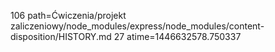 106 path=Ćwiczenia/projekt zaliczeniowy/node_modules/express/node_modules/content-disposition/HISTORY.md
27 atime=1446632578.750337
